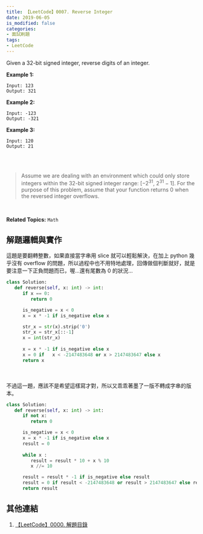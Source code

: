```yaml
---
title: 【LeetCode】0007. Reverse Integer
date: 2019-06-05
is_modified: false
categories:
- 面試刷題
tags:
- LeetCode
--- 
```


Given a 32-bit signed integer, reverse digits of an integer.

<!--more-->
**Example 1:**
```
Input: 123
Output: 321
```

**Example 2:**
```
Input: -123
Output: -321
```

**Example 3:**
```
Input: 120
Output: 21
```
<br class="big"><br class="big">

> Assume we are dealing with an environment which could only store integers within the 32-bit signed integer range: [$−2^{31}$, $2^{31} − 1$]. For the purpose of this problem, assume that your function returns 0 when the reversed integer overflows.

<br class="big">

**Related Topics:** `Math`



## 解題邏輯與實作
這題是要翻轉整數，如果直接當字串用 slice 就可以輕鬆解決，在加上 python 幾乎沒有 overflow 的問題，所以過程中也不用特地處理，回傳做個判斷就好，就是要注意一下正負問題而已，喔...還有尾數為 0 的狀況...

```python
class Solution:
   def reverse(self, x: int) -> int:
      if x == 0:
         return 0

      is_negative = x < 0
      x = x * -1 if is_negative else x 

      str_x = str(x).strip('0')
      str_x = str_x[::-1]
      x = int(str_x)
      
      x = x * -1 if is_negative else x            
      x = 0 if   x < -2147483648 or x > 2147483647 else x
      return x
```
<br class="big"><br class="big">
不過這一題，應該不是希望這樣寫才對，所以又乖乖著墨了一版不轉成字串的版本。

```python
class Solution:
   def reverse(self, x: int) -> int:
      if not x:
         return 0

      is_negative = x < 0
      x = x * -1 if is_negative else x 
      result = 0
      
      while x :
         result = result * 10 + x % 10
         x //= 10

      result = result * -1 if is_negative else result            
      result = 0 if result < -2147483648 or result > 2147483647 else result
      return result
```



## 其他連結
1. [【LeetCode】0000. 解題目錄](/LeetCode-0000-Contents/)